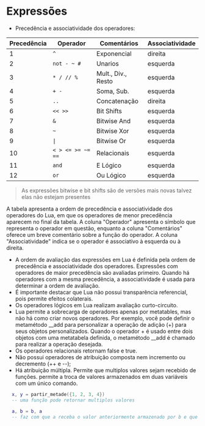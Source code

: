 # Expressões
- Precedência e associatividade dos operadores:

| Precedência | Operador | Comentários | Associatividade |
| ----------- | ---------- | -------------------- | --------------- |
| 1 | `^` | Exponencial | direita |
| 2 | `not - ~ #` | Unarios | esquerda |
| 3 | `* / // %` | Mult., Div., Resto | esquerda |
| 4 | `+ -` | Soma, Sub. | esquerda |
| 5 | `..` | Concatenação | direita |
| 6 | `<< >>` | Bit Shifts | esquerda |
| 7 | `&` | Bitwise And | esquerda |
| 8 | `~` | Bitwise Xor | esquerda |
| 9 | `\|` | Bitwise Or | esquerda |
|10 | `< > <= >= ~= ==` | Relacionais | esquerda |
|11 | `and` | E Lógico | esquerda |
|12 | `or` | Ou Lógico | esquerda |

> As expressões bitwise e bit shifts são de versões mais novas talvez elas não estejam presentes

A tabela apresenta a ordem de precedência e associatividade dos operadores do Lua, em que os operadores de menor precedência aparecem no final da tabela. 
A coluna "Operador" apresenta o símbolo que representa o operador em questão, enquanto a coluna "Comentários" oferece um breve comentário sobre a função do operador. 
A coluna "Associatividade" indica se o operador é associativo à esquerda ou à direita.

- A ordem de avaliação das expressões em Lua é definida pela ordem de precedência e associatividade dos operadores. Expressões com operadores de maior precedência são avaliadas primeiro. Quando há operadores com a mesma precedência, a associatividade é usada para determinar a ordem de avaliação.
- É importante destacar que Lua não possui transparência referencial, pois permite efeitos colaterais. 
- Os operadores lógicos em Lua realizam avaliação curto-circuito.
- Lua permite a sobrecarga de operadores apenas por metatables, mas não há como criar novos operadores.
Por exemplo, você pode definir o metamétodo __add para personalizar a operação de adição (+) para seus objetos personalizados. Quando o operador + é usado entre dois objetos com uma metatabela definida, o metamétodo __add é chamado para realizar a operação desejada.
- Os operadores relacionais retornam false e true.
- Não possui operadores de atribuição composta nem incremento ou decremento (++ e --);
- Há atribuição múltipla. Permite que multiplos valores sejam recebido de funções. permite a troca de valores armazenados em duas variáveis com um único comando.
```lua
  x, y = partir_metade({1, 2, 3, 4})
  -- uma função pode retornar multiplos valores

  a, b = b, a
  -- faz com que a receba o valor anteriormente armazenado por b e que b receba o valor anteriormente armazenado por a, sem necessidade de variáveis temporárias.
```

